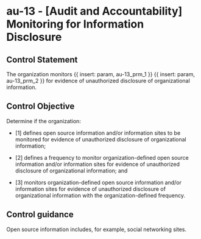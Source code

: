 # au-13 - \[Audit and Accountability\] Monitoring for Information Disclosure

## Control Statement

The organization monitors {{ insert: param, au-13_prm_1 }} {{ insert: param, au-13_prm_2 }} for evidence of unauthorized disclosure of organizational information.

## Control Objective

Determine if the organization:

- \[1\] defines open source information and/or information sites to be monitored for evidence of unauthorized disclosure of organizational information;

- \[2\] defines a frequency to monitor organization-defined open source information and/or information sites for evidence of unauthorized disclosure of organizational information; and

- \[3\] monitors organization-defined open source information and/or information sites for evidence of unauthorized disclosure of organizational information with the organization-defined frequency.

## Control guidance

Open source information includes, for example, social networking sites.

